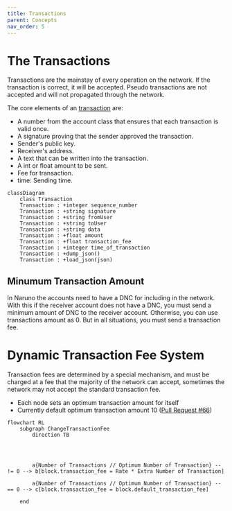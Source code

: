 ```yaml
---
title: Transactions
parent: Concepts
nav_order: 5
---
```


# The Transactions

Transactions are the mainstay of every operation on the network. If the transaction is correct, it will be accepted.
Pseudo transactions are not accepted and will not propagated through the network.

The core elements of an [transaction](https://github.com/Naruno/Naruno/blob/master/naruno/transactions/transaction.py#L13) are:

- A number from the account class that ensures that
  each transaction is valid once.
- A signature proving that the sender approved the transaction.
- Sender's public key.
- Receiver's address.
- A text that can be written into the transaction.
- A int or float amount to be sent.
- Fee for transaction.
- time: Sending time.

```mermaid
classDiagram
    class Transaction
    Transaction : +integer sequence_number
    Transaction : +string signature
    Transaction : +string fromUser
    Transaction : +string toUser
    Transaction : +string data
    Transaction : +float amount
    Transaction : +float transaction_fee
    Transaction : +integer time_of_transaction
    Transaction : +dump_json()
    Transaction : +load_json(json)

```

## Minumum Transaction Amount

In Naruno the accounts need to have a DNC for including in the network. With this if the receiver account does not have a DNC, you must send a minimum amount of DNC to the receiver account. Otherwise, you can use transactions amount as 0. But in all situations, you must send a transaction fee.

# Dynamic Transaction Fee System

Transaction fees are determined by a special mechanism, and must be charged at a fee that the majority of the network can accept, sometimes the network may not accept the standard transaction fee.

- Each node sets an optimum transaction amount for itself
- Currently default optimum transaction amount 10 ([Pull Request #66](https://github.com/Naruno/Naruno/commit/82e124919e8031fed1a784bf5ddb023febb8a587#diff-17332442b68875a6b66bd4989c8ed80c22ce1c836445aa7042145b0c0627cf30R62))

```mermaid
flowchart RL
    subgraph ChangeTransactionFee
        direction TB




        a{Number of Transactions // Optimum Number of Transaction} -- != 0 --> b[block.transaction_fee = Rate * Extra Number of Transaction]

        a{Number of Transactions // Optimum Number of Transaction} -- == 0 --> c[block.transaction_fee = block.default_transaction_fee]

    end

```
